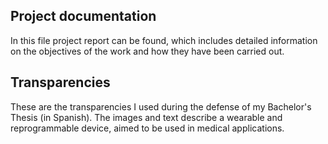 ## Project documentation

In this file project report can be found, which includes detailed information on the objectives of the work and how they have been carried out.

## Transparencies

These are the transparencies I used during the defense of my Bachelor's Thesis (in Spanish). The images and text describe a wearable and reprogrammable device, aimed to be used in medical applications.
